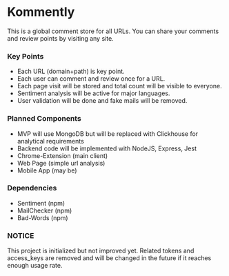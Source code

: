 # Kommently #

This is a global comment store for all URLs. You can share your comments and review points by visiting any site.

### Key Points ###

* Each URL (domain+path) is key point.
* Each user can comment and review once for a URL.
* Each page visit will be stored and total count will be visible to everyone.
* Sentiment analysis will be active for major languages.
* User validation will be done and fake mails will be removed.

### Planned Components ###

* MVP will use MongoDB but will be replaced with Clickhouse for analytical requirements
* Backend code will be implemented with NodeJS, Express, Jest
* Chrome-Extension (main client)
* Web Page (simple url analysis)
* Mobile App (may be)

### Dependencies ###

* Sentiment (npm)
* MailChecker (npm)
* Bad-Words (npm)

### NOTICE ###

This project is initialized but not improved yet. 
Related tokens and access_keys are removed and will be changed in the future if it reaches enough usage rate.